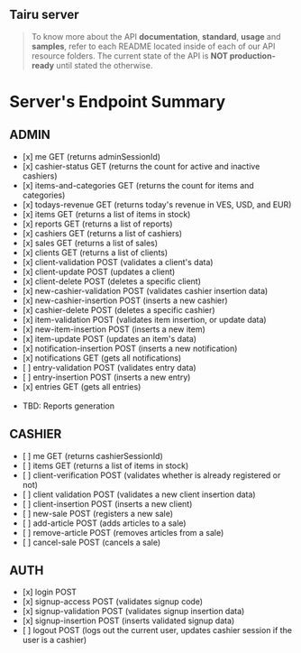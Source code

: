 ## Tairu server
> To know more about the API **documentation**, **standard**, **usage** and **samples**, refer to each README located inside of each of our API resource folders. The current state of the API is **NOT production-ready** until stated the otherwise.

<h1>Server's Endpoint Summary</h1>


<h2>ADMIN</h2>
<ul>
  <li>[x] me GET (returns adminSessionId)</li>
  <li>[x] cashier-status GET (returns the count for active and inactive cashiers) </li>
  <li>[x] items-and-categories GET  (returns the count for items and categories) </li>
  <li>[x] todays-revenue GET (returns today's revenue in VES, USD, and EUR) </li>
  <li>[x] items GET (returns a list of items in stock)</li>
  <li>[x] reports GET (returns a list of reports) </li>
  <li>[x] cashiers GET (returns a list of cashiers) </li>
  <li>[x] sales GET (returns a list of sales)</li>
  <li>[x] clients GET (returns a list of clients)</li>
  <li>[x] client-validation POST (validates a client's data)</li>
  <li>[x] client-update POST (updates a client)</li>
  <li>[x] client-delete POST (deletes a specific client)</li>
  <li>[x] new-cashier-validation POST (validates cashier insertion data) </li>
  <li>[x] new-cashier-insertion POST (inserts a new cashier) </li>
  <li>[x] cashier-delete POST (deletes a specific cashier)</li>
  <li>[x] item-validation POST (validates item insertion, or update data) </li>
  <li>[x] new-item-insertion POST (inserts a new item) </li>
  <li>[x] item-update POST (updates an item's data) </li>
  <li>[x] notification-insertion POST (inserts a new notification)</li>
  <li>[x] notifications GET (gets all notifications)</li>
  <li>[ ] entry-validation POST (validates entry data)</li>
  <li>[ ] entry-insertion POST (inserts a new entry)</li>
  <li>[x] entries GET (gets all entries)</li>
  <br>
  <li>TBD: Reports generation</li>
</ul>

<h2>CASHIER</h2>

<ul>
  <li>[ ] me GET (returns cashierSessionId)</li>
  <li>[ ] items GET (returns a list of items in stock)</li>
  <li>[ ] client-verification POST (validates whether is already registered or not)</li>
  <li>[ ] client validation POST (validates a new client insertion data)</li>
  <li>[ ] client-insertion POST (inserts a new client)</li>
  <li>[ ] new-sale POST (registers a new sale)</li>
  <li>[ ] add-article POST (adds articles to a sale)</li>
  <li>[ ] remove-article POST (removes articles from a sale)</li>
  <li>[ ] cancel-sale POST (cancels a sale)</li>
</ul>
<h2>AUTH</h2>
<ul>
  <li>[x] login POST </li>
  <li>[x] signup-access POST (validates signup code)</li>
  <li>[x] signup-validation POST (validates signup insertion data)</li>
  <li>[x] signup-insertion POST (inserts validated signup data)</li>
  <li>[ ] logout POST (logs out the current user, updates cashier session if the user is a cashier)</li>
</ul>

